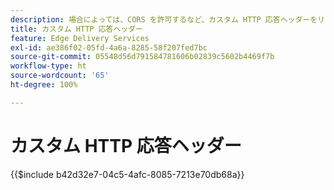 ```yaml
---
description: 場合によっては、CORS を許可するなど、カスタム HTTP 応答ヘッダーをリソースに適用すると便利です。ヘッダーを指定する場合は、Sharepoint または Google ドライブの web サイトの「/.helix」フォルダーに、SharePoint では「headers.xlsx」、Google ドライブでは「headers」という名前の Excel ブックまたは Google Sheets ブックを作成します。
title: カスタム HTTP 応答ヘッダー
feature: Edge Delivery Services
exl-id: ae386f02-05fd-4a6a-8285-58f207fed7bc
source-git-commit: 05548d56d791584781606b02839c5602b4469f7b
workflow-type: ht
source-wordcount: '65'
ht-degree: 100%

---
```


# カスタム HTTP 応答ヘッダー

{{$include b42d32e7-04c5-4afc-8085-7213e70db68a}}
